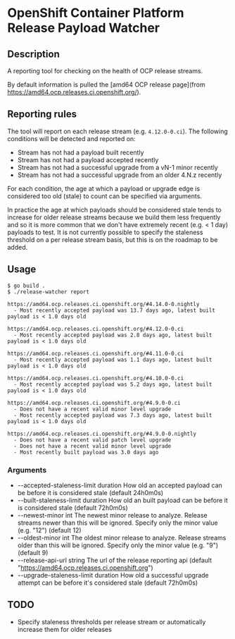 # OpenShift Container Platform Release Payload Watcher

## Description

A reporting tool for checking on the health of OCP release streams.

By default information is pulled the [amd64 OCP release page](from https://amd64.ocp.releases.ci.openshift.org/).

## Reporting rules

The tool will report on each release stream (e.g. `4.12.0-0.ci`). The following conditions will be detected and reported on:

* Stream has not had a payload built recently
* Stream has not had a payload accepted recently
* Stream has not had a successful upgrade from a vN-1 minor recently
* Stream has not had a successful upgrade from an older 4.N.z recently

For each condition, the age at which a payload or upgrade edge is considered too old (stale) to count can be specified via arguments.

In practice the age at which payloads should be considered stale tends to increase for older release streams because we build them
less frequently and so it is more common that we don't have extremely recent (e.g. < 1 day) payloads to test.  It is not currently
possible to specify the staleness threshold on a per release stream basis, but this is on the roadmap to be added.

## Usage

```
$ go build .
$ ./release-watcher report

https://amd64.ocp.releases.ci.openshift.org/#4.14.0-0.nightly
  - Most recently accepted payload was 13.7 days ago, latest built payload is < 1.0 days old

https://amd64.ocp.releases.ci.openshift.org/#4.12.0-0.ci
  - Most recently accepted payload was 2.8 days ago, latest built payload is < 1.0 days old

https://amd64.ocp.releases.ci.openshift.org/#4.11.0-0.ci
  - Most recently accepted payload was 1.1 days ago, latest built payload is < 1.0 days old

https://amd64.ocp.releases.ci.openshift.org/#4.10.0-0.ci
  - Most recently accepted payload was 5.2 days ago, latest built payload is < 1.0 days old

https://amd64.ocp.releases.ci.openshift.org/#4.9.0-0.ci
  - Does not have a recent valid minor level upgrade
  - Most recently accepted payload was 7.3 days ago, latest built payload is < 1.0 days old

https://amd64.ocp.releases.ci.openshift.org/#4.9.0-0.nightly
  - Does not have a recent valid patch level upgrade
  - Does not have a recent valid minor level upgrade
  - Most recently built payload was 3.0 days ago
```

### Arguments

* --accepted-staleness-limit duration   How old an accepted payload can be before it is considered stale (default 24h0m0s)
* --built-staleness-limit duration      How old an built payload can be before it is considered stale (default 72h0m0s)
* --newest-minor int                    The newest minor release to analyze.  Release streams newer than this will be ignored.  Specify only the minor value (e.g. "12") (default 12)
* --oldest-minor int                    The oldest minor release to analyze.  Release streams older than this will be ignored.  Specify only the minor value (e.g. "9") (default 9)
* --release-api-url string              The url of the release reporting api (default "https://amd64.ocp.releases.ci.openshift.org")
* --upgrade-staleness-limit duration    How old a successful upgrade attempt can be before it's considered stale (default 72h0m0s)


## TODO

* Specify staleness thresholds per release stream or automatically increase them for older releases
